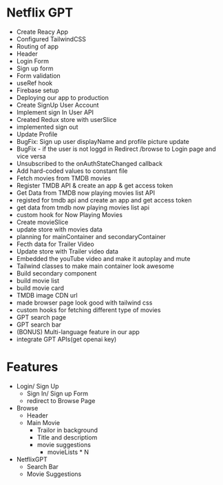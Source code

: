 # Netflix GPT

- Create Reacy App
- Configured TailwindCSS
- Routing of app
- Header
- Login Form
- Sign up form
- Form validation
- useRef hook
- Firebase setup
- Deploying our app to production
- Create SignUp User Account
- Implement sign In User API
- Created Redux store with userSlice
- implemented sign out
- Update Profile
- BugFix: Sign up user displayName and profile picture update
- BugFix - if the user is not loggd in Redirect /browse to Login page and vice versa
- Unsubscribed to the onAuthStateChanged callback
- Add hard-coded values to constant file
- Fetch movies from TMDB movies
- Register TMDB API & create an app & get access token
- Get Data from TMDB now playing movies list API
- registed for tmdb api and create an app and get access token
- get data from tmdb now playing movies list api
- custom hook for Now Playing Movies
- Create movieSlice
- update store with movies data
- planning for mainContainer and secondaryContainer
- Fecth data for Trailer Video
- Update store with Trailer video data
- Embedded the youTube video and make it autoplay and mute
- Tailwind classes to make main container look awesome
- Build secondary component
- build movie list
- build movie card
- TMDB image CDN url
- made browser page look good with tailwind css
- custom hooks for fetching different type of movies
- GPT search page
- GPT search bar
- (BONUS) Multi-language feature in our app
- integrate GPT APIs(get openai key)


# Features

- Login/ Sign Up
    - Sign In/ Sign up Form
    - redirect to Browse Page
- Browse 
    - Header
    - Main Movie
        - Trailor in background
        - Title and descriptiom
        - movie suggestions 
            - movieLists * N
- NetflixGPT
    - Search Bar
    - Movie Suggestions

